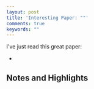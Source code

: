 ```yaml
---
layout: post
title: 'Interesting Paper: ""'
comments: true
keywords: ""
---
```


I've just read this great paper:

- []()

## Notes and Highlights


